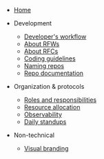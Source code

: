 
- [Home](README.md)

- Development
  - [Developer's workflow](dev/developers-workflow.md)
  - [About RFWs](dev/rfw-about.md)
  - [About RFCs](dev/rfc-about.md) 
  - [Coding guidelines](dev/coding-guidelines.md)
  - [Naming repos](dev/naming-repos.md)
  - [Repo documentation](dev/docs.md)

- Organization & protocols
  - [Roles and responsibilities](org/roles-responsibilities.md)
  - [Resource allocation](org/resource-allocation.md)
  - [Observability](org/observability.md)
  - [Daily standups](org/daily-standups.md)

- Non-technical
  - [Visual branding](non-technical/visual-branding.md)
